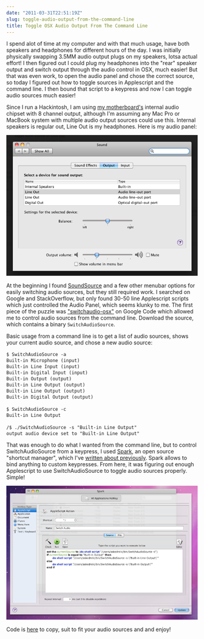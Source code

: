 ```yaml
---
date: "2011-03-31T22:51:19Z"
slug: toggle-audio-output-from-the-command-line
title: Toggle OSX Audio Output From The Command Line
---
```


I spend alot of time at my computer and with that much usage, have both speakers
and headphones for different hours of the day. I was initially physically
swapping 3.5MM audio output plugs on my speakers, lotsa actual effort! I then
figured out I could plug my headphones into the "rear" speaker output and switch
output through the audio control in OSX, much easier! But that was even work, to
open the audio panel and chose the correct source, so today I figured out how to
toggle sources in Applescript and the command line. I then bound that script to
a keypress and now I can toggle audio sources much easier!

Since I run a Hackintosh, I am using [my motherboard's][1] internal audio
chipset with 8 channel output, although I'm assuming any Mac Pro or MacBook
system with multiple audio output sources could use this. Internal speakers is
regular out, Line Out is my headphones. Here is my audio panel:

![OSX Audio Panel][2]

At the beginning I found [SoundSource][3] and a few other menubar options for
easily switching audio sources, but they still required work. I searched on
Google and StackOverflow, but only found 30-50 line Applescript scripts which
just controlled the Audio Panel, which seems klunky to me. The first piece of
the puzzle was ["switchaudio-osx"][4] on Google Code which allowed me to control
audio sources from the command line. Download the source, which contains a
binary `SwitchAudioSource`.

Basic usage from a command line is to get a list of audio sources, shows your
current audio source, and chose a new audio source:

```
$ SwitchAudioSource -a
Built-in Microphone (input)
Built-in Line Input (input)
Built-in Digital Input (input)
Built-in Output (output)
Built-in Line Output (output)
Built-in Line Output (output)
Built-in Digital Output (output)

$ SwitchAudioSource -c
Built-in Line Output

/$ ./SwitchAudioSource -s "Built-in Line Output"
output audio device set to "Built-in Line Output"
```

That was enough to do what I wanted from the command line, but to control
SwitchAudioSource from a keypress, I used [Spark][5], an open source "shortcut
manager", which I've [written about previously][6]. Spark allows to bind
anything to custom keypresses. From here, it was figuring out enough Applescript
to use SwitchAudioSource to toggle audio sources properly. Simple!

![Spark][7]

Code is [here][8] to copy, suit to fit your audio sources and and enjoy!

[1]: http://www.newegg.com/Product/Product.aspx?Item=N82E16813128405
[2]: /pic/audiopanel.png
[3]: http://rogueamoeba.com/freebies/
[4]: http://code.google.com/p/switchaudio-osx/
[5]: http://www.shadowlab.org/Software/spark.php
[6]: http://asktherelic.com/2010/04/12/awesome-osx-software/
[7]: /pic/spark-applescript.png
[8]: https://gist.github.com/897652

